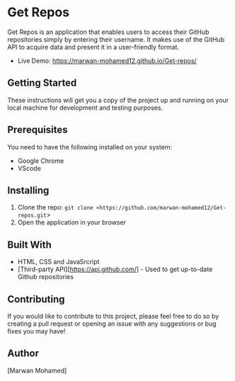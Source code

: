 # Get Repos
Get Repos is an application that enables users to access their GitHub repositories simply by entering their username. It makes use of the GitHub API to acquire data and present it in a user-friendly format.

- Live Demo: https://marwan-mohamed12.github.io/Get-repos/

## Getting Started

These instructions will get you a copy of the project up and running on your local machine for development and testing purposes.

## Prerequisites

You need to have the following installed on your system:

- Google Chrome
- VScode

## Installing

1. Clone the repo: `git clone <https://github.com/marwan-mohamed12/Get-repos.git`>
2. Open the application in your browser

## Built With

- HTML, CSS and JavaSrcript
- [Third-party API][https://api.github.com/] - Used to get up-to-date Github repositories

## Contributing 
If you would like to contribute to this project, please feel free to do so by creating a pull request or opening an issue with any suggestions or bug fixes you may have!

## Author

[Marwan Mohamed]
